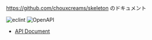 https://github.com/chouxcreams/skeleton のドキュメント

![eclint](https://github.com/chouxcreams/skeleton/actions/workflows/eclint.yml/badge.svg)
![OpenAPI](https://github.com/chouxcreams/skeleton/actions/workflows/openapi.yml/badge.svg)

- [API Document](redoc.html)
